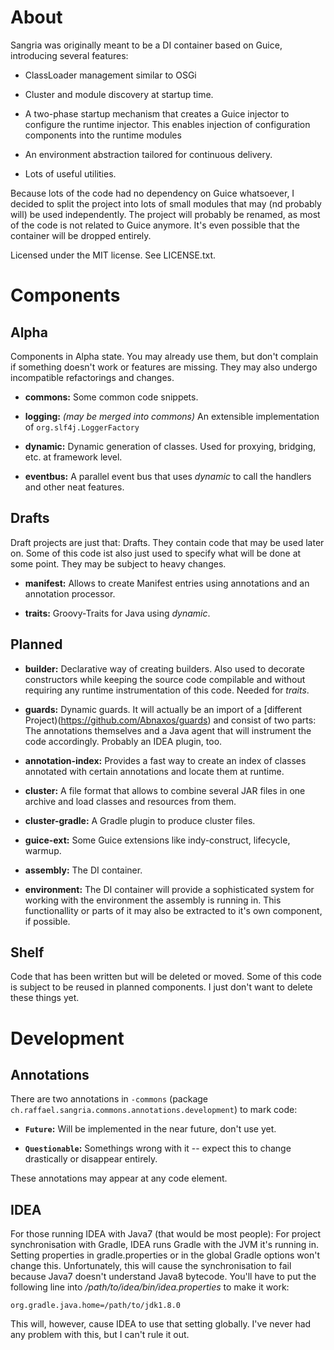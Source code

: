 About
=====

Sangria was originally meant to be a DI container based on Guice, introducing several features:

 *  ClassLoader management similar to OSGi

 *  Cluster and module discovery at startup time.

 *  A two-phase startup mechanism that creates a Guice injector to configure the runtime injector. This enables injection of configuration components into the runtime modules

 *  An environment abstraction tailored for continuous delivery.

 *  Lots of useful utilities.

Because lots of the code had no dependency on Guice whatsoever, I decided to split the project into lots of small modules that may (nd probably will) be used independently. The project will probably be renamed, as most of the code is not related to Guice anymore. It's even possible that the container will be dropped entirely.

Licensed under the MIT license. See LICENSE.txt.


Components
==========

Alpha
-----

Components in Alpha state. You may already use them, but don't complain if something doesn't work or features are missing. They may also undergo incompatible refactorings and changes.

 *  **commons:** Some common code snippets.

 *  **logging:** *(may be merged into commons)* An extensible implementation of `org.slf4j.LoggerFactory`

 *  **dynamic:** Dynamic generation of classes. Used for proxying, bridging, etc. at framework level.

 *  **eventbus:** A parallel event bus that uses *dynamic* to call the handlers and other neat features.


Drafts
------

Draft projects are just that: Drafts. They contain code that may be used later on. Some of this code ist also just used to specify what will be done at some point. They may be subject to heavy changes.

 *  **manifest:** Allows to create Manifest entries using annotations and an annotation processor.

 *  **traits:** Groovy-Traits for Java using *dynamic*.


Planned
-------

 *  **builder:** Declarative way of creating builders. Also used to decorate constructors while keeping the source code compilable and without requiring any runtime instrumentation of this code. Needed for *traits*.

 *  **guards:** Dynamic guards. It will actually be an import of a [different Project)(https://github.com/Abnaxos/guards) and consist of two parts: The annotations themselves and a Java agent that will instrument the code accordingly. Probably an IDEA plugin, too.

 *  **annotation-index:** Provides a fast way to create an index of classes annotated with certain annotations and locate them at runtime.

 *  **cluster:** A file format that allows to combine several JAR files in one archive and load classes and resources from them.

 *  **cluster-gradle:** A Gradle plugin to produce cluster files.

 *  **guice-ext:** Some Guice extensions like indy-construct, lifecycle, warmup.

 *  **assembly:** The DI container.

 *  **environment:** The DI container will provide a sophisticated system for working with the environment the assembly is running in. This functionallity or parts of it may also be extracted to it's own component, if possible.


Shelf
-----

Code that has been written but will be deleted or moved. Some of this code is subject to be reused in planned components. I just don't want to delete these things yet.


Development
===========

Annotations
-----------

There are two annotations in `-commons` (package `ch.raffael.sangria.commons.annotations.development`) to mark code:

 *  **`Future`:** Will be implemented in the near future, don't use yet.

 *  **`Questionable`:** Somethings wrong with it -- expect this to change drastically or disappear entirely.

These annotations may appear at any code element.


IDEA
----

For those running IDEA with Java7 (that would be most people): For project synchronisation with Gradle, IDEA runs Gradle with the JVM it's running in. Setting properties in gradle.properties or in the global Gradle options won't change this. Unfortunately, this will cause the synchronisation to fail because Java7 doesn't understand Java8 bytecode. You'll have to put the following line into */path/to/idea/bin/idea.properties* to make it work:

    org.gradle.java.home=/path/to/jdk1.8.0

This will, however, cause IDEA to use that setting globally. I've never had any problem with this, but I can't rule it out.
